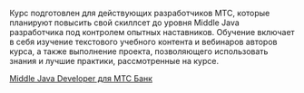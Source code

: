 Курс подготовлен для действующих разработчиков МТС, которые планируют повысить свой 
скиллсет до уровня Middle Java разработчика под контролем опытных наставников. 
Обучение включает в себя изучение текстового учебного контента и вебинаров авторов 
курса, а также выполнение проекта, позволяющего использовать знания и лучшие практики,
рассмотренные на курсе.

[Middle Java Developer для МТС Банк](https://stepik.org/course/121172)